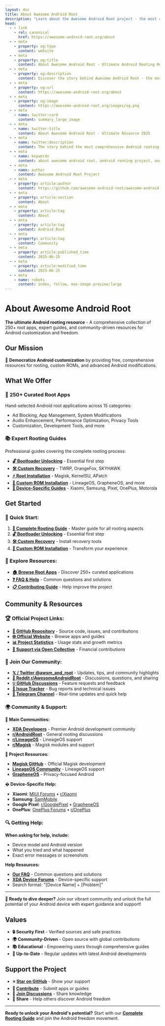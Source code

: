 ```yaml
---
layout: doc
title: About Awesome Android Root
description: "Learn about the Awesome Android Root project - the most comprehensive collection of Android root apps, guides, and resources."
head:
  - - link
    - rel: canonical
      href: https://awesome-android-root.org/about
  - - meta
    - property: og:type
      content: website
  - - meta
    - property: og:title
      content: About Awesome Android Root - Ultimate Android Rooting Resource 2025
  - - meta
    - property: og:description
      content: Discover the story behind Awesome Android Root - the most comprehensive collection of 250+ Android root apps, Magisk modules, and expert rooting guides for 2025.
  - - meta
    - property: og:url
      content: https://awesome-android-root.org/about
  - - meta
    - property: og:image
      content: https://awesome-android-root.org/images/og.png
  - - meta
    - name: twitter:card
      content: summary_large_image
  - - meta
    - name: twitter:title
      content: About Awesome Android Root - Ultimate Resource 2025
  - - meta
    - name: twitter:description
      content: The story behind the most comprehensive Android rooting resource. 250+ apps, expert guides, and community-driven excellence.
  - - meta
    - name: keywords
      content: about awesome android root, android rooting project, android root community, magisk modules collection, android customization resource, open source android, android freedom project, rooting guides 2025
  - - meta
    - name: author
      content: Awesome Android Root Project
  - - meta
    - property: article:author
      content: https://github.com/awesome-android-root/awesome-android-root
  - - meta
    - property: article:section
      content: About
  - - meta
    - property: article:tag
      content: About
  - - meta
    - property: article:tag
      content: Android Root
  - - meta
    - property: article:tag
      content: Community
  - - meta
    - property: article:published_time
      content: 2025-06-25
  - - meta
    - property: article:modified_time
      content: 2025-06-25
  - - meta
    - name: robots
      content: index, follow, max-image-preview:large
---
```


# About Awesome Android Root

**The ultimate Android rooting resource** - A comprehensive collection of 250+ root apps, expert guides, and community-driven resources for Android customization and freedom.

## Our Mission

🚀 **Democratize Android customization** by providing free, comprehensive resources for rooting, custom ROMs, and advanced Android modifications.

## What We Offer

### 📱 **250+ Curated Root Apps**
Hand-selected Android root applications across 15 categories:
- Ad Blocking, App Management, System Modifications
- Audio Enhancement, Performance Optimization, Privacy Tools
- Customization, Development Tools, and more

### 📚 **Expert Rooting Guides**
Professional guides covering the complete rooting process:
- **[🔓 Bootloader Unlocking](./android-root-guides/bootloader-unlocking.md)** - Essential first step
- **[🛠️ Custom Recovery](./android-root-guides/custom-recovery.md)** - TWRP, OrangeFox, SKYHAWK
- **[⚡ Root Installation](./android-root-guides/index.md)** - Magisk, KernelSU, APatch
- **[🌟 Custom ROM Installation](./android-root-guides/custom-rom-installation.md)** - LineageOS, GrapheneOS, and more
- **[📱 Device-Specific Guides](./android-root-guides/)** - Xiaomi, Samsung, Pixel, OnePlus, Motorola

## Get Started

### **🚀 Quick Start:**
1. **[📖 Complete Rooting Guide](./android-root-guides/index.md)** - Master guide for all rooting aspects
2. **[🔓 Bootloader Unlocking](./android-root-guides/bootloader-unlocking.md)** - Essential first step
3. **[🛠️ Custom Recovery](./android-root-guides/custom-recovery.md)** - Install recovery tools
4. **[🌟 Custom ROM Installation](./android-root-guides/custom-rom-installation.md)** - Transform your experience

### **📱 Explore Resources:**
- **[🏠 Browse Root Apps](/)** - Discover 250+ curated applications
- **[❓ FAQ & Help](./faqs.md)** - Common questions and solutions
- **[📋 Contributing Guide](https://github.com/awesome-android-root/awesome-android-root/blob/main/CONTRIBUTING.md)** - Help improve the project

## Community & Resources

### **🏆 Official Project Links:**
- **[📱 GitHub Repository](https://github.com/awesome-android-root/awesome-android-root)** - Source code, issues, and contributions
- **[🌐 Official Website](https://awesome-android-root.org)** - Browse apps and guides  
- **[📊 Project Statistics](/#stats)** - Usage stats and growth metrics
- **[💝 Support via Open Collective](https://opencollective.com/awesome-android-root-official)** - Financial contributions

### **💬 Join Our Community:**
- **[𝕏 / Twitter @awsm_and_root](https://x.com/awsm_and_root)** - Updates, tips, and community highlights
- **[💬 Reddit r/AwesomeAndroidRoot](https://reddit.com/r/AwesomeAndroidRoot)** - Discussions, questions, and sharing
- **[💡 GitHub Discussions](https://github.com/awesome-android-root/awesome-android-root/discussions)** - Feature requests and feedback
- **[🐛 Issue Tracker](https://github.com/awesome-android-root/awesome-android-root/issues)** - Bug reports and technical issues
- **[📱 Telegram Channel](https://t.me/awesome_android_root)** - Real-time updates and quick help

### **🌍 Community & Support:**

**🏅 Main Communities:**
- **[XDA Developers](https://forum.xda-developers.com/)** - Premier Android development community
- **[r/AndroidRoot](https://reddit.com/r/AndroidRoot)** - General rooting discussions
- **[r/LineageOS](https://reddit.com/r/LineageOS)** - LineageOS support
- **[r/Magisk](https://reddit.com/r/Magisk)** - Magisk modules and support

**🔧 Project Resources:**
- **[Magisk GitHub](https://github.com/topjohnwu/Magisk)** - Official Magisk development
- **[LineageOS Community](https://www.lineageos.org/community/)** - LineageOS support
- **[GrapheneOS](https://grapheneos.org/)** - Privacy-focused Android

**� Device-Specific Help:**
- **Xiaomi**: [MIUI Forums](https://en.miui.com/forum/) • [r/Xiaomi](https://reddit.com/r/Xiaomi)
- **Samsung**: [SamMobile](https://www.sammobile.com/)   
- **Google Pixel**: [r/GooglePixel](https://reddit.com/r/GooglePixel) • [GrapheneOS](https://grapheneos.org/)
- **OnePlus**: [OnePlus Forums](https://forums.oneplus.com/) • [r/OnePlus](https://reddit.com/r/OnePlus)

### **🔍 Getting Help:**

**When asking for help, include:**
- Device model and Android version
- What you tried and what happened
- Exact error messages or screenshots

**Help Resources:**
- **[Our FAQ](./faqs.md)** - Common questions and solutions
- **[XDA Device Forums](https://forum.xda-developers.com/all-devices)** - Device-specific support
- Search format: "[Device Name] + [Problem]"

---

**🚀 Ready to dive deeper?** Join our vibrant community and unlock the full potential of your Android device with expert guidance and support!

## Values

- **🔒 Security First** - Verified sources and safe practices
- **🌍 Community-Driven** - Open source with global contributions
- **📚 Educational** - Empowering users through comprehensive guides
- **🔄 Up-to-Date** - Regular updates with latest Android developments

## Support the Project

- **⭐ [Star on GitHub](https://github.com/awesome-android-root/awesome-android-root)** - Show your support
- **📝 [Contribute](https://github.com/awesome-android-root/awesome-android-root/blob/main/CONTRIBUTING.md)** - Submit apps or guides
- **💬 [Join Discussions](https://github.com/awesome-android-root/awesome-android-root/discussions)** - Share knowledge
- **🔄 Share** - Help others discover Android freedom

---

**Ready to unlock your Android's potential?** Start with our **[Complete Rooting Guide](./android-root-guides/index.md)** and join the Android freedom movement.
